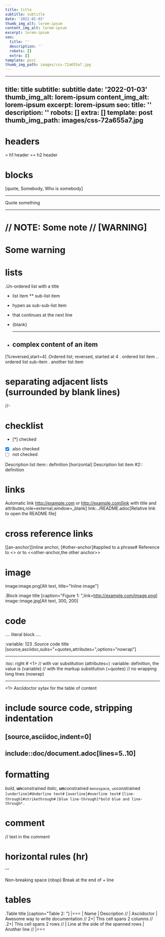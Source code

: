 ```yaml
---
title: title
subtitle: subtitle
date: '2022-01-03'
thumb_img_alt: lorem-ipsum
content_img_alt: lorem-ipsum
excerpt: lorem-ipsum
seo:
  title: ''
  description: ''
  robots: []
  extra: []
template: post
thumb_img_path: images/css-72a655a7.jpg
---
```

---
title: title
subtitle: subtitle
date: '2022-01-03'
thumb_img_alt: lorem-ipsum
content_img_alt: lorem-ipsum
excerpt: lorem-ipsum
seo:
  title: ''
  description: ''
  robots: []
  extra: []
template: post
thumb_img_path: images/css-72a655a7.jpg
---
# headers

= h1 header
== h2 header

# blocks

[quote, Somebody, Who is somebody]

---

Quote something

---

//
NOTE: Some note
//
[WARNING]
====
Some warning
====

# lists

.Un-ordered list with a title

- list item
  \*\* sub-list item

* hypen as sub-sub-list item

- that continues at the next line

* {blank}

- ***
  ## complex content of an item

[%reversed,start=4]
.Ordered list; reversed, started at 4
. ordered list item
.. ordered list sub-item
. another list item

# separating adjacent lists (surrounded by blank lines)

//-

# checklist

- [*] checked
- [x] also checked
- [ ] not checked

Description list item:: definition
[horizontal]
Description list item #2:: definition

# links

Automatic link http://example.com or
http://example.com[link with title and attributes,role=external,window=\_blank]
link:../README.adoc[Relative link to open the README file]

# cross reference links

[[an-anchor]]inline anchor, [#other-anchor]#applied to a phrase#
Reference to <<an-anchor>> or to <<other-anchor,the other anchor>>

# image

image:image.png[Alt text, title="Inline image"]

.Block image title
[caption="Figure 1: ",link=http://example.com/image.png]
image::image.jpg[Alt text, 300, 200]

# code

....
literal block
....

:variable: 123
.Source code title
[source,asciidoc,subs="+quotes,attributes+",options="nowrap"]

---

:toc: right # <1>
// with var substitution (attributes+)
:variable: definition, the value is {variable}
// with the markup substitution (+quotes)
// no wrapping long lines (nowrap)

---

<1> Asciidoctor sytax for the table of content

# include source code, stripping indentation

## [source,asciidoc,indent=0]

## include::doc/document.adoc[lines=5..10]

# formatting

_bold_, **un**constrained
_italic_, **un**constrained
`monospace`, `un`constrained
`[underline]#Underline text#`
`[overline]#overline text#`
`[line-through]#strikethrough#`
`[blue line-through]*bold blue and line-through*.`

# comment

// text in the comment

# horizontal rules (hr)

'''

Non-breaking space {nbsp}
Break at the end of +
line

# tables

.Table title
[caption="Table 2: "]
|===
| Name | Description
//
| Asciidoctor
| Awesome way to write documentation
//
2+| This cell spans 2 columns
//
.2+| This cell spans 2 rows
//
| Line at the side of the spanned rows
| Another line
//
|===
